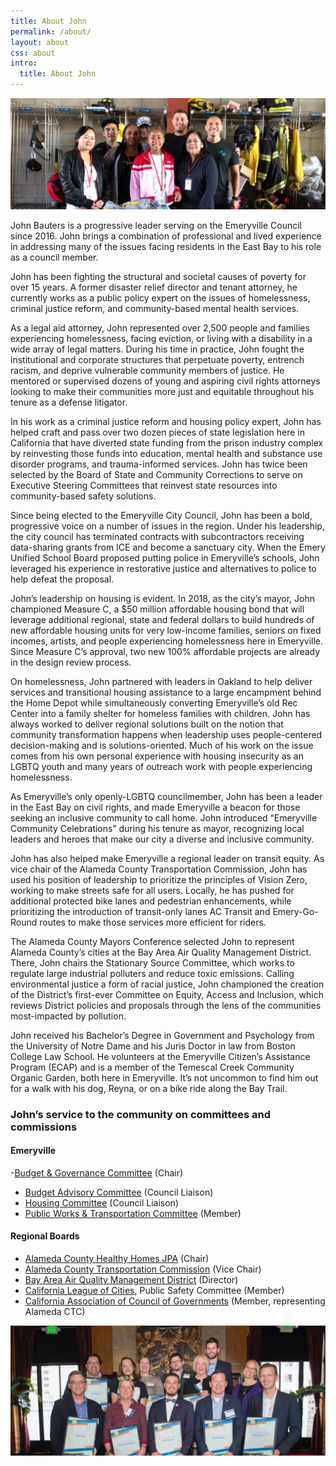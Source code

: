 ```yaml
---
title: About John
permalink: /about/
layout: about
css: about
intro:
  title: About John
---
```

![John Bauters at a firehouse](../img/john-firehouse.jpg)

John Bauters is a progressive leader serving on the Emeryville Council since 2016. John brings a combination of professional and lived experience in addressing many of the issues facing residents in the East Bay to his role as a council member.

John has been fighting the structural and societal causes of poverty for over 15 years. A former disaster relief director and tenant attorney, he currently works as a public policy expert on the issues of homelessness, criminal justice reform, and community-based mental health services.

As a legal aid attorney, John represented over 2,500 people and families experiencing homelessness, facing eviction, or living with a disability in a wide array of legal matters. During his time in practice, John fought the institutional and corporate structures that perpetuate poverty, entrench racism, and deprive vulnerable community members of justice. He mentored or supervised dozens of young and aspiring civil rights attorneys looking to make their communities more just and equitable throughout his tenure as a defense litigator.

In his work as a criminal justice reform and housing policy expert, John has helped craft and pass over two dozen pieces of state legislation here in California that have diverted state funding from the prison industry complex by reinvesting those funds into education, mental health and substance use disorder programs, and trauma-informed services. John has twice been selected by the Board of State and Community Corrections to serve on Executive Steering Committees that reinvest state resources into community-based safety solutions.

Since being elected to the Emeryville City Council, John has been a bold, progressive voice on a number of issues in the region. Under his leadership, the city council has terminated contracts with subcontractors receiving data-sharing grants from ICE and become a sanctuary city. When the Emery Unified School Board proposed putting police in Emeryville’s schools, John leveraged his experience in restorative justice and alternatives to police to help defeat the proposal.

John’s leadership on housing is evident. In 2018, as the city’s mayor, John championed Measure C, a $50 million affordable housing bond that will leverage additional regional, state and federal dollars to build hundreds of new affordable housing units for very low-income families, seniors on fixed incomes, artists, and people experiencing homelessness here in Emeryville. Since Measure C’s approval, two new 100% affordable projects are already in the design review process.

On homelessness, John partnered with leaders in Oakland to help deliver services and transitional housing assistance to a large encampment behind the Home Depot while simultaneously converting Emeryville’s old Rec Center into a family shelter for homeless families with children. John has always worked to deliver regional solutions built on the notion that community transformation happens when leadership uses people-centered decision-making and is solutions-oriented. Much of his work on the issue comes from his own personal experience with housing insecurity as an LGBTQ youth and many years of outreach work with people experiencing homelessness.

As Emeryville’s only openly-LGBTQ councilmember, John has been a leader in the East Bay on civil rights, and made Emeryville a beacon for those seeking an inclusive community to call home. John introduced “Emeryville Community Celebrations” during his tenure as mayor, recognizing local leaders and heroes that make our city a diverse and inclusive community.

John has also helped make Emeryville a regional leader on transit equity. As vice chair of the Alameda County Transportation Commission, John has used his position of leadership to prioritize the principles of Vision Zero, working to make streets safe for all users. Locally, he has pushed for additional protected bike lanes and pedestrian enhancements, while prioritizing the introduction of transit-only lanes AC Transit and Emery-Go-Round routes to make those services more efficient for riders.

The Alameda County Mayors Conference selected John to represent Alameda County’s cities at the Bay Area Air Quality Management District. There, John chairs the Stationary Source Committee, which works to regulate large industrial polluters and reduce toxic emissions. Calling environmental justice a form of racial justice, John championed the creation of the District’s first-ever Committee on Equity, Access and Inclusion, which reviews District policies and proposals through the lens of the communities most-impacted by pollution.

John received his Bachelor’s Degree in Government and Psychology from the University of Notre Dame and his Juris Doctor in law from Boston College Law School. He volunteers at the Emeryville Citizen’s Assistance Program (ECAP) and is a member of the Temescal Creek Community Organic Garden, both here in Emeryville. It’s not uncommon to find him out for a walk with his dog, Reyna, or on a bike ride along the Bay Trail.

### John’s service to the community on committees and commissions

#### Emeryville

\-[Budget & Governance Committee](http://emeryville.org/1080/Budget-and-Governance-Committee) (Chair)

* [Budget Advisory Committee](http://emeryville.org/98/Budget-Advisory-Committee) (Council Liaison)
* [Housing Committee](http://emeryville.org/101/Housing-Committee) (Council Liaison)
* [Public Works & Transportation Committee](http://emeryville.org/107/Public-Works-Committee) (Member)

#### Regional Boards

* [Alameda County Healthy Homes JPA](https://www.achhd.org/) (Chair)
* [Alameda County Transportation Commission](https://www.alamedactc.org/) (Vice Chair)
* [Bay Area Air Quality Management District](https://www.baaqmd.gov/) (Director)
* [California League of Cities](https://www.cacities.org/), Public Safety Committee (Member)
* [California Association of Council of Governments](https://www.calcog.org/) (Member, representing Alameda CTC)

![John Bauters with City Council Members](../img/john-city-council.jpg)